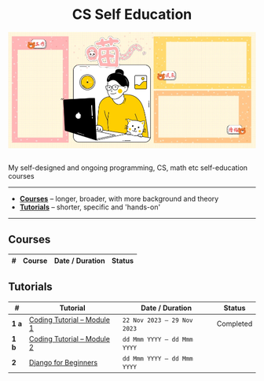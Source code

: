 <div align="center">
  <h1>CS Self Education</h1>
  <img src="banner.jpg" align="center"/>
  <br/><br/>
</div>

My self-designed and ongoing programming, CS, math etc self-education courses

---

- [**Courses**](https://github.com/abeerration/CS-Self-Education#courses) – longer, broader, with more background and theory
- [**Tutorials**](https://github.com/abeerration/CS-Self-Education#tutorials) – shorter, specific and 'hands-on'

---

## Courses

| # | Course | Date / Duration | Status |
| ----------- | ----------- | ----------- | ----------- |
<!--
| **1** | [Flutter Development]((https://github.com/abeerration/Flutter-Development)) | | |
-->

<!--
| **1** | [Full Stack Development with TypeScript, React, Next.js, MongoDB](https://github.com/abeerration/Full-Stack-Development-with-TRNM) | - | **Ongoing** |
| **1** | [Web Design & Development Bootcamp](https://github.com/abeerration/Web-Design-Development-Bootcamp) | - | - |
| **2** | [Introduction to Computer Science & AI with Python](https://github.com/abeerration/Intro-CS-AI-Python) | - | - |
| **3** | [Mathematics Foundations for CS]() | - | - |
| - | English Composition | - | - |
| - | Object Oriented Programming: Java, Ruby & Smalltalk | - | - |
| - | Computing with Lisp | - | - |
| - | Business & Technical Writing | - | - |
| - | Creative Writing | - | - |
| - | History of Computation | - | - |
| - | Data Structures & Algorithms | - | - |
| - | Discrete & CS Mathematics | - | - |
| - | Assembly Language | - | - |
-->

## Tutorials

| # | Tutorial | Date / Duration | Status |
| ----------- | ----------- | ----------- | ----------- |
| **1 a** | [Coding Tutorial – Module 1](https://github.com/abeerration/Coding-Tutorial-Module-1) | <code>22 Nov 2023 &mdash; 29 Nov 2023</code> | Completed
| **1 b** | [Coding Tutorial – Module 2](https://github.com/abeerration/Coding-Tutorial-Module-2) | <code>dd Mmm YYYY &mdash; dd Mmm YYYY</code> |  |
| **2** | [Django for Beginners](https://github.com/abeerration/Django-for-Beginners) | <code>dd Mmm YYYY &mdash; dd Mmm YYYY</code> |  |

<!--
| **3** | [JavaScript Node Express MongoDB Tutorial](https://github.com/abeerration/JavaScript-Node-Express-MongoDB-Tutorial) | <code>dd Mmm YYYY &mdash; dd Mmm YYYY</code> | |
| **4** | [Full Stack MERN](https://github.com/abeerration/Full-Stack-MERN) | <code>dd Mmm YYYY &mdash; dd Mmm YYYY</code> | |
-->

<!-- | **5** | [Next.js Development](https://github.com/abeerration/Next.js-Development) | <code>dd Mmm YYYY &mdash; dd Mmm YYYY</code> | | -->

<!--
| - | [JS Node Express MongoDB Tutorial](https://github.com/abeerration/JS-Node-Express-MongoDB-Tutorial) | - | - |
| - | [The PHP Workshop](https://github.com/abeerration/The-PHP-Workshop) | - | - |
| - | [Go Hands On Tutorial](https://github.com/abeerration/Go-Hands-On-Tutorial) | - | - |
| - | [Go Web Development](https://github.com/abeerration/Go-Web-Development) | - | - |
| - | [Microservices with Python, Flask, FastAPI & OpenAPI]() | - | - |
| - | [Vue & JS Tutorial]() | - | - |
| - | [Node & OnsenUI Tutorial]() | - | - |
| - | [Coding Tutorial – Module 2](https://github.com/abeerration/Coding-Tutorial-Module-2) | - | - |
-->
